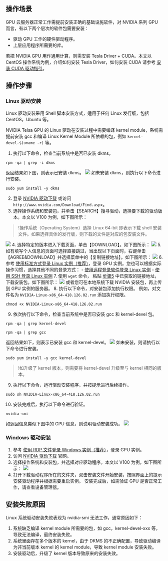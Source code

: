 ## 操作场景
GPU 云服务器正常工作需提前安装正确的基础设施软件，对 NVIDIA 系列 GPU 而言，有以下两个层次的软件包需要安装：
- 驱动 GPU 工作的硬件驱动程序。
- 上层应用程序所需要的库。

若把 NVIDIA GPU 用作通用计算，则需安装 Tesla Driver + CUDA。本文以 CentOS 操作系统为例，介绍如何安装 Tesla Driver，如何安装 CUDA 请参考 [安装 CUDA 驱动指引](https://intl.cloud.tencent.com/document/product/560/8064)。

## 操作步骤
### Linux 驱动安装
Linux 驱动安装采用 Shell 脚本安装方式，适用于任何 Linux 发行版，包括 CentOS，Ubuntu 等。

NVIDIA Telsa GPU 的 Linux 驱动在安装过程中需要编译 kernel module，系统需提前安装 gcc 和编译 Linux Kernel Module 所依赖的包，例如 `kernel-devel-$(uname -r)` 等。

1. 执行以下命令，检查当前系统中是否已安装 dkms。
```
rpm -qa | grep -i dkms
```
返回结果如下图，则表示已安装 dkms。
![](https://main.qcloudimg.com/raw/ada786e81334e5a88f8c95e54ff42f18.png)
如未安装 dkms，则执行以下命令进行安装。
```
sudo yum install -y dkms
```
2. 登录 [NVIDIA 驱动下载](http://www.nvidia.com/Download/Find.aspx) 或访问 `http://www.nvidia.com/Download/Find.aspx`。
3. 选择操作系统和安装包，并单击【SEARCH】搜寻驱动，选择要下载的驱动版本。本文以 V100 为例，如下图所示：
>!操作系统（Operating System）选择 Linux 64-bit 即表示下载 shell 安装文件。如果选择具体的发行版，则下载的文件是对应的包安装文件。
>
![](https://main.qcloudimg.com/raw/296039c584039388c7988c22fb0227a4.png)
4. 选择特定的版本进入下载页面，单击【DOWNLOAD】。如下图所示：
![](https://main.qcloudimg.com/raw/2d933595a3a21e89f64a6463b14f3bd3.png)
5. <span id="Step5"></span>如有填写个人信息的页面可选择直接跳过，当出现以下页面时，右键单击【AGREE&DOWNLOAD】并选择菜单中的【复制链接地址】。如下图所示：
![](https://main.qcloudimg.com/raw/1b1831cd9e2a3530a99195e9005b5da7.png)
6. 参考 [使用标准方式登录 Linux 实例（推荐）](https://intl.cloud.tencent.com/document/product/213/5436)，登录 GPU 实例。您也可以根据实际操作习惯，选择其他不同的登录方式：
	- [使用远程登录软件登录 Linux 实例](https://intl.cloud.tencent.com/document/product/213/32502)
	- [使用 SSH 登录 Linux 实例](https://intl.cloud.tencent.com/document/product/213/32501)
7. 使用 `wget` 命令， 粘贴 [步骤5](#Step5) 中已获取的链接地址，下载安装包。如下图所示：
![](https://main.qcloudimg.com/raw/cbbb80409d43052061ba638d7ae622e5.png)
或者您可在本地系统下载 NVIDIA 安装包，再上传到 GPU 实例的服务器。
8. 执行以下命令，对安装包添加执行权限。 例如，对文件名为 `NVIDIA-Linux-x86_64-418.126.02.run` 添加执行权限。
```
chmod +x NVIDIA-Linux-x86_64-418.126.02.run
```
9. 依次执行以下命令，检查当前系统中是否已安装 gcc 和 kernel-devel 包。
```
rpm -qa | grep kernel-devel
```
```
rpm -qa | grep gcc
```
返回结果如下，则表示已安装 gcc 和 kernel-devel。
![](https://main.qcloudimg.com/raw/0a9d385944669528d49544eb0bd6b8eb.png)
如未安装，则请执行以下命令进行安装。
```
sudo yum install -y gcc kernel-devel
```
>!如升级了 kernel 版本，则需要将 kernel-devel 升级至与 kernel 相同的版本。
>
9. 执行以下命令，运行驱动安装程序，并按提示进行后续操作。
```
sudo sh NVIDIA-Linux-x86_64-418.126.02.run
```
10. 安装完成后，执行以下命令进行验证。
```
nvidia-smi
```
如返回信息类似下图中的 GPU 信息，则说明驱动安装成功。
![](https://main.qcloudimg.com/raw/94cbceaa09720cd7edba76961f2763d8.png)



### Windows 驱动安装
1. 参考 [使用 RDP 文件登录 Windows 实例（推荐）](https://intl.cloud.tencent.com/document/product/213/5435)，登录 GPU 实例。
1. 访问 [NVIDIA 驱动下载](http://www.nvidia.com/Download/Find.aspx) 官网。
2. 选择操作系统和安装包，并选择对应驱动程序。本文以 V100 为例，如下图所示：
![](https://main.qcloudimg.com/raw/222b7f9fa96b269a9c6c0b6b5781d048.png)
3. 打开下载驱动程序所在的文件夹，双击安装文件开始安装，按照界面上的提示安装驱动程序并根据需要重启实例。
安装完成后，如需验证 GPU 是否正常工作，请查看设备管理器。


## 安装失败原因
Linux 系统驱动安装失败表现为 nvidia-smi 无法工作，通常原因如下：
1. 系统缺乏编译 kernel module 所需要的包，如 gcc，kernel-devel-xxx 等，导致无法编译，最终安装失败。
2. 系统里面存在多个版本的 kernel，由于 DKMS 的不正确配置，导致驱动编译为非当前版本 kernel 的 kernel module，导致 kernel module 安装失败。
3. 安装驱动后，升级了 kernel 版本导致原来的安装失效。
